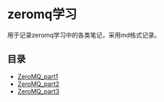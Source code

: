# zeromq学习

用于记录zeromq学习中的各类笔记，采用md格式记录。

## 目录

* [ZeroMQ_part1](./ZeroMQ_part1.md)
* [ZeroMQ_part2](./ZeroMQ_part2.md)
* [ZeroMQ_part3](./ZeroMQ_part3.md)

